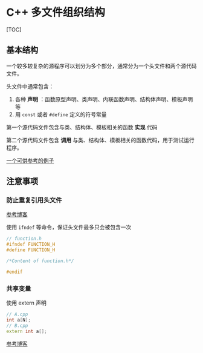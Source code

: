 # C++ 多文件组织结构

[TOC]

## 基本结构

一个较多较复杂的源程序可以划分为多个部分，通常分为一个头文件和两个源代码文件。

头文件中通常包含：

1. 各种 **声明** ：函数原型声明、类声明、内联函数声明、结构体声明、模板声明等
2. 用 `const` 或者 `#define` 定义的符号常量

第一个源代码文件包含与类、结构体、模板相关的函数 **实现** 代码

第二个源代码文件包含 **调用** 与类、结构体、模板相关的函数代码，用于测试运行程序。

[一个可供参考的例子](https://blog.csdn.net/Mark7758/article/details/109501965)

## 注意事项

### 防止重复引用头文件

[参考博客](https://blog.csdn.net/Lyncai/article/details/114698722)

使用 `ifndef` 等命令，保证头文件最多只会被包含一次

```cpp
// function.h
#ifndef FUNCTION_H
#define FUNCTION_H

/*Content of function.h*/

#endif
```

### 共享变量

使用 extern 声明

```cpp
// A.cpp
int a[N];
// B.cpp
extern int a[];
```

[参考博客](https://blog.csdn.net/qq_27942333/article/details/84719737)